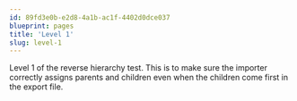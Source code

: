 ```yaml
---
id: 89fd3e0b-e2d8-4a1b-ac1f-4402d0dce037
blueprint: pages
title: 'Level 1'
slug: level-1
---
```

Level 1 of the reverse hierarchy test.  This is to make sure the importer correctly assigns parents and children even when the children come first in the export file.